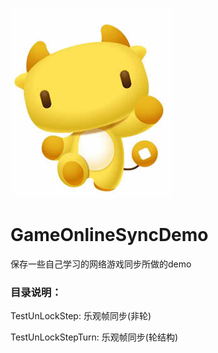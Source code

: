 ![image](https://github.com/koliy/GameOnlineSyncDemo/blob/master/TestUnLockStep/avatar2.jpg)
# GameOnlineSyncDemo
保存一些自己学习的网络游戏同步所做的demo

### 目录说明：
TestUnLockStep: 乐观帧同步(非轮)

TestUnLockStepTurn: 乐观帧同步(轮结构)
